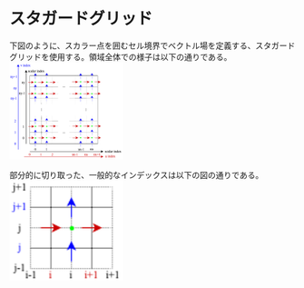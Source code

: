 # スタガードグリッド

下図のように、スカラー点を囲むセル境界でベクトル場を定義する、スタガードグリッドを使用する。領域全体での様子は以下の通りである。
<img src="mesh2d.png" width="200">

部分的に切り取った、一般的なインデックスは以下の図の通りである。
<img src="mesh2d_local.png" width="200">

